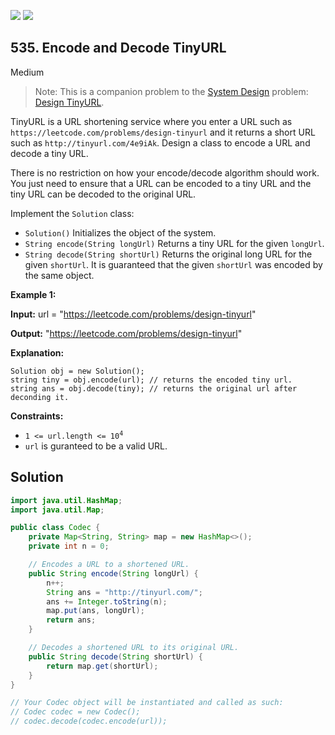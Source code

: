 [![](https://img.shields.io/github/stars/javadev/LeetCode-in-Java?label=Stars&style=flat-square)](https://github.com/javadev/LeetCode-in-Java)
[![](https://img.shields.io/github/forks/javadev/LeetCode-in-Java?label=Fork%20me%20on%20GitHub%20&style=flat-square)](https://github.com/javadev/LeetCode-in-Java/fork)

## 535\. Encode and Decode TinyURL

Medium

> Note: This is a companion problem to the [System Design](https://leetcode.com/discuss/interview-question/system-design/) problem: [Design TinyURL](https://leetcode.com/discuss/interview-question/124658/Design-a-URL-Shortener-(-TinyURL-)-System/).

TinyURL is a URL shortening service where you enter a URL such as `https://leetcode.com/problems/design-tinyurl` and it returns a short URL such as `http://tinyurl.com/4e9iAk`. Design a class to encode a URL and decode a tiny URL.

There is no restriction on how your encode/decode algorithm should work. You just need to ensure that a URL can be encoded to a tiny URL and the tiny URL can be decoded to the original URL.

Implement the `Solution` class:

*   `Solution()` Initializes the object of the system.
*   `String encode(String longUrl)` Returns a tiny URL for the given `longUrl`.
*   `String decode(String shortUrl)` Returns the original long URL for the given `shortUrl`. It is guaranteed that the given `shortUrl` was encoded by the same object.

**Example 1:**

**Input:** url = "https://leetcode.com/problems/design-tinyurl"

**Output:** "https://leetcode.com/problems/design-tinyurl"

**Explanation:**

    Solution obj = new Solution();
    string tiny = obj.encode(url); // returns the encoded tiny url.
    string ans = obj.decode(tiny); // returns the original url after deconding it. 

**Constraints:**

*   <code>1 <= url.length <= 10<sup>4</sup></code>
*   `url` is guranteed to be a valid URL.

## Solution

```java
import java.util.HashMap;
import java.util.Map;

public class Codec {
    private Map<String, String> map = new HashMap<>();
    private int n = 0;

    // Encodes a URL to a shortened URL.
    public String encode(String longUrl) {
        n++;
        String ans = "http://tinyurl.com/";
        ans += Integer.toString(n);
        map.put(ans, longUrl);
        return ans;
    }

    // Decodes a shortened URL to its original URL.
    public String decode(String shortUrl) {
        return map.get(shortUrl);
    }
}

// Your Codec object will be instantiated and called as such:
// Codec codec = new Codec();
// codec.decode(codec.encode(url));
```